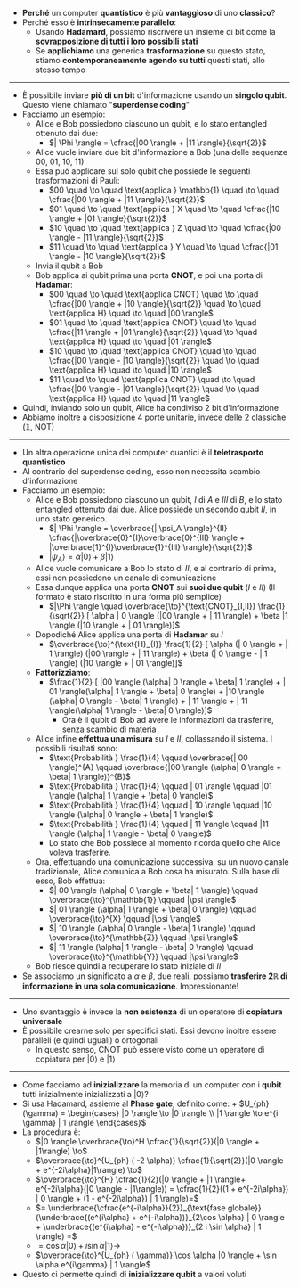 + **Perché** un computer **quantistico** è più **vantaggioso** di uno **classico**?
+ Perché esso è **intrinsecamente parallelo**:
	+ Usando **Hadamard**, possiamo riscrivere un insieme di bit come la **sovrapposizione di tutti i loro possibili stati**
	+ Se **applichiamo** una generica **trasformazione** su questo stato, stiamo **contemporaneamente agendo su tutti** questi stati, allo stesso tempo
---
+ È possibile inviare **più di un bit** d'informazione usando un **singolo qubit**. Questo viene chiamato "**superdense coding**"
+ Facciamo un esempio:
	+ Alice e Bob possiedono ciascuno un qubit, e lo stato entangled ottenuto dai due:
		+ $| \Phi \rangle = \cfrac{|00 \rangle + |11 \rangle}{\sqrt{2}}$
	+ Alice vuole inviare due bit d'informazione a Bob (una delle sequenze 00, 01, 10, 11)
	+ Essa può applicare sul solo qubit che possiede le seguenti trasformazioni di Pauli:
		+ $00 \quad \to \quad \text{applica } \mathbb{1} \quad \to \quad \cfrac{|00 \rangle + |11 \rangle}{\sqrt{2}}$
		+ $01 \quad \to \quad \text{applica } X \quad \to \quad \cfrac{|10 \rangle + |01 \rangle}{\sqrt{2}}$
		+ $10 \quad \to \quad \text{applica } Z \quad \to \quad \cfrac{|00 \rangle - |11 \rangle}{\sqrt{2}}$
		+ $11 \quad \to \quad \text{applica } Y \quad \to \quad \cfrac{|01 \rangle - |10 \rangle}{\sqrt{2}}$
	+ Invia il qubit a Bob
	+ Bob applica ai qubit prima una porta **CNOT**, e poi una porta di **Hadamar**:
		+ $00 \quad \to \quad \text{applica CNOT} \quad \to \quad \cfrac{|00 \rangle + |10 \rangle}{\sqrt{2}} \quad \to \quad \text{applica H} \quad \to \quad |00 \rangle$
		+ $01 \quad \to \quad \text{applica CNOT} \quad \to \quad \cfrac{|11 \rangle + |01 \rangle}{\sqrt{2}} \quad \to \quad \text{applica H} \quad \to \quad |01 \rangle$
		+ $10 \quad \to \quad \text{applica CNOT} \quad \to \quad \cfrac{|00 \rangle - |10 \rangle}{\sqrt{2}} \quad \to \quad \text{applica H} \quad \to \quad |10 \rangle$
		+ $11 \quad \to \quad \text{applica CNOT} \quad \to \quad \cfrac{|00 \rangle - |01 \rangle}{\sqrt{2}} \quad \to \quad \text{applica H} \quad \to \quad |11 \rangle$
+ Quindi, inviando solo un qubit, Alice ha condiviso 2 bit d'informazione
+ Abbiamo inoltre a disposizione 4 porte unitarie, invece delle 2 classiche ($\mathbb{1}$, NOT)
---
+ Un altra operazione unica dei computer quantici è il **teletrasporto quantistico**
+ Al contrario del superdense coding, esso non necessita scambio d'informazione
+ Facciamo un esempio:
	+ Alice e Bob possiedono ciascuno un qubit, $I$ di $A$ e $III$ di $B$, e lo stato entangled ottenuto dai due. Alice possiede un secondo qubit $II$, in uno stato generico.
		+ $| \Phi \rangle = \overbrace{| \psi_A \rangle}^{II} \cfrac{|\overbrace{0}^{I}\overbrace{0}^{III} \rangle + |\overbrace{1}^{I}\overbrace{1}^{III} \rangle}{\sqrt{2}}$
		+ $| \psi_A \rangle = \alpha |0 \rangle + \beta | 1 \rangle$
	+ Alice vuole comunicare a Bob lo stato di $II$, e al contrario di prima, essi non possiedono un canale di comunicazione
	+ Essa dunque applica una porta **CNOT** sui **suoi due qubit** ($I$ e $II$) (Il formato è stato riscritto in una forma più semplice)
		+ $|\Phi \rangle \quad \overbrace{\to}^{\text{CNOT}_{I,II}} \frac{1}{\sqrt{2}} [ \alpha | 0 \rangle (|00 \rangle + | 11 \rangle) + \beta |1 \rangle (|10 \rangle + | 01 \rangle)]$
	+ Dopodiché Alice applica una porta di **Hadamar** su $I$
		+ $\overbrace{\to}^{\text{H}_{I}} \frac{1}{2} [ \alpha (| 0 \rangle + | 1 \rangle) (|00 \rangle + | 11 \rangle) + \beta (| 0 \rangle - | 1 \rangle) (|10 \rangle + | 01 \rangle)]$
	+ **Fattorizziamo**:
		+ $\frac{1}{2} [ |00 \rangle (\alpha| 0 \rangle + \beta| 1 \rangle) + | 01 \rangle(\alpha| 1 \rangle + \beta| 0 \rangle) + |10 \rangle (\alpha| 0 \rangle - \beta| 1 \rangle) + | 11 \rangle + | 11 \rangle(\alpha| 1 \rangle - \beta| 0 \rangle)]$
			+ Ora è il qubit di Bob ad avere le informazioni da trasferire, senza scambio di materia
	+ Alice infine **effettua una misura** su $I$ e $II$, collassando il sistema. I possibili risultati sono:
		+ $\text{Probabilità } \frac{1}{4} \qquad \overbrace{| 00 \rangle}^{A} \qquad \overbrace{|00 \rangle (\alpha| 0 \rangle + \beta| 1 \rangle)}^{B}$
		+ $\text{Probabilità } \frac{1}{4} \qquad | 01 \rangle \qquad |01 \rangle (\alpha| 1 \rangle + \beta| 0 \rangle)$
		+ $\text{Probabilità } \frac{1}{4} \qquad | 10 \rangle \qquad |10 \rangle (\alpha| 0 \rangle + \beta| 1 \rangle)$
		+ $\text{Probabilità } \frac{1}{4} \qquad | 11 \rangle \qquad |11 \rangle (\alpha| 1 \rangle - \beta| 0 \rangle)$
		+ Lo stato che Bob possiede al momento ricorda quello che Alice voleva trasferire. 
	+ Ora, effettuando una comunicazione successiva, su un nuovo canale tradizionale, Alice comunica a Bob cosa ha misurato. Sulla base di esso, Bob effettua:
		+ $| 00 \rangle (\alpha| 0 \rangle + \beta| 1 \rangle) \qquad \overbrace{\to}^{\mathbb{1}} \qquad |\psi \rangle$
		+ $| 01 \rangle (\alpha| 1 \rangle + \beta| 0 \rangle) \qquad \overbrace{\to}^{X} \qquad |\psi \rangle$
		+ $| 10 \rangle (\alpha| 0 \rangle - \beta| 1 \rangle) \qquad \overbrace{\to}^{\mathbb{Z}} \qquad |\psi \rangle$
		+ $| 11 \rangle (\alpha| 1 \rangle - \beta| 0 \rangle) \qquad \overbrace{\to}^{\mathbb{Y}} \qquad |\psi \rangle$
	+ Bob riesce quindi a recuperare lo stato iniziale di $II$
+ Se associamo un significato a $\alpha$ e $\beta$, due reali, possiamo **trasferire $2 \mathbb{R}$ di informazione in una sola comunicazione**. Impressionante!
---
+ Uno svantaggio è invece la **non esistenza** di un operatore di **copiatura universale**
+ È possibile crearne solo per specifici stati. Essi devono inoltre essere paralleli (e quindi uguali) o ortogonali
	+ In questo senso, CNOT può essere visto come un operatore di copiatura per $| 0 \rangle$ e $| 1 \rangle$
---
+ Come facciamo ad **inizializzare** la memoria di un computer con i **qubit** tutti inizialmente inizializzati a $|0 \rangle$?
+ Si usa Hadamard, assieme al **Phase gate**, definito come:
		+ $U_{ph} (\gamma) = \begin{cases} |0 \rangle \to |0 \rangle \\ |1 \rangle \to e^{i \gamma} | 1 \rangle \end{cases}$
+ La procedura è:
	+ $|0 \rangle \overbrace{\to}^H \cfrac{1}{\sqrt{2}}(|0 \rangle + |1\rangle) \to$ 
	+ $\overbrace{\to}^{U_{ph} ( -2 \alpha)} \cfrac{1}{\sqrt{2}}(|0 \rangle + e^{-2i\alpha}|1\rangle) \to$
	+ $\overbrace{\to}^{H} \cfrac{1}{2}(|0 \rangle + |1 \rangle+ e^{-2i\alpha}(|0 \rangle - |1\rangle)) = \cfrac{1}{2}((1 + e^{-2i\alpha}) | 0 \rangle + (1 - e^{-2i\alpha}) | 1 \rangle)=$
	+ $= \underbrace{\cfrac{e^{-i\alpha}}{2}}_{\text{fase globale}} (\underbrace{(e^{i\alpha} + e^{-i\alpha})}_{2\cos \alpha} | 0 \rangle + \underbrace{(e^{i\alpha} - e^{-i\alpha})}_{2 i \sin \alpha} | 1 \rangle) =$
	+ $= \cos \alpha |0 \rangle + i \sin \alpha | 1 \rangle \to$
	+ $\overbrace{\to}^{U_{ph} ( \gamma)} \cos \alpha |0 \rangle + \sin \alpha e^{i\gamma} | 1 \rangle$
+ Questo ci permette quindi di **inizializzare qubit** a valori voluti